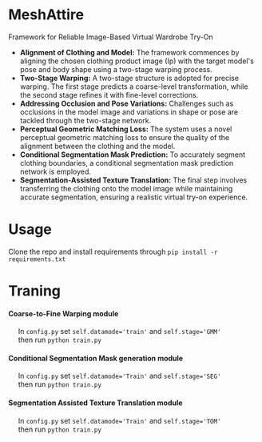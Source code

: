 # MeshAttire
Framework for Reliable Image-Based Virtual Wardrobe Try-On

- **Alignment of Clothing and Model:** The framework commences by aligning the chosen clothing product image (Ip) with the target model's pose and body shape using a two-stage warping process.
- **Two-Stage Warping:** A two-stage structure is adopted for precise warping. The first stage predicts a coarse-level transformation, while the second stage refines it with fine-level corrections.
- **Addressing Occlusion and Pose Variations:** Challenges such as occlusions in the model image and variations in shape or pose are tackled through the two-stage network.
- **Perceptual Geometric Matching Loss:** The system uses a novel perceptual geometric matching loss to ensure the quality of the alignment between the clothing and the model.
- **Conditional Segmentation Mask Prediction:** To accurately segment clothing boundaries, a conditional segmentation mask prediction network is employed.
- **Segmentation-Assisted Texture Translation:** The final step involves transferring the clothing onto the model image while maintaining accurate segmentation, ensuring a realistic virtual try-on experience.

# Usage #
Clone the repo and install requirements through ```pip install -r requirements.txt``` 

# Traning #
#### Coarse-to-Fine Warping module ####
&nbsp;&nbsp;&nbsp;&nbsp; In `config.py` set ```self.datamode='train'``` and ```self.stage='GMM'```
</br> &nbsp;&nbsp;&nbsp;&nbsp; then run ```python train.py```

####  Conditional Segmentation Mask generation module ####
&nbsp;&nbsp;&nbsp;&nbsp; In `config.py` set ```self.datamode='Train'``` and ```self.stage='SEG'```
</br> &nbsp;&nbsp;&nbsp;&nbsp; then run ```python train.py```


####  Segmentation Assisted Texture Translation module ####
&nbsp;&nbsp;&nbsp;&nbsp; In `config.py` set ```self.datamode='Train'``` and ```self.stage='TOM'```
</br> &nbsp;&nbsp;&nbsp;&nbsp; then run ```python train.py```
</br>


